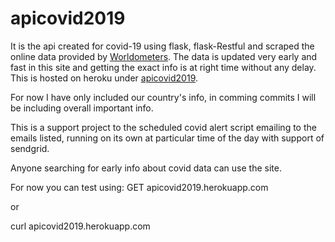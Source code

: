 # apicovid2019
It is the api created for covid-19 using flask, flask-Restful and scraped the online data
provided by [Worldometers](https://www.worldometers.info/coronavirus/).
The data is updated very early and fast in this site and getting the exact info is at right time
without any delay. This is hosted on heroku under [apicovid2019](https://apicovid2019.herokuapp.com).

For now I have only included our country's info, in comming commits I will be 
including overall important info.

This is a support project to the scheduled covid alert script emailing 
to the emails listed, running on its own at particular time of the day
with support of sendgrid.

Anyone searching for early info about covid data can use the site.
 
For now you can test using:
GET apicovid2019.herokuapp.com

or

curl apicovid2019.herokuapp.com
